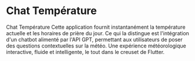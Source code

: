 # Chat Température
Chat Température Cette application fournit instantanément la température actuelle et les horaires de prière du jour. Ce qui la distingue est l'intégration d'un chatbot alimenté par l'API GPT, permettant aux utilisateurs de poser des questions contextuelles sur la météo. Une expérience météorologique interactive, fluide et intelligente, le tout dans le creuset de Flutter.
